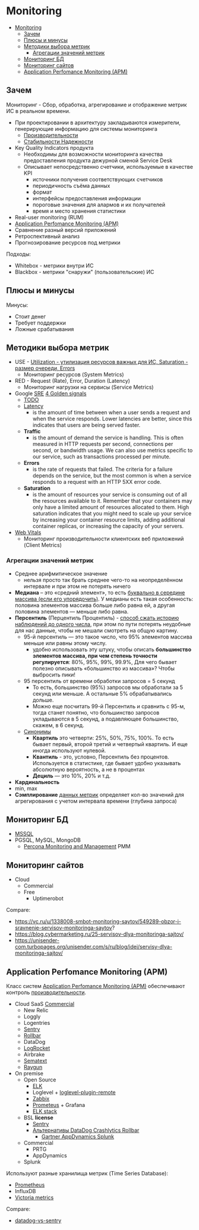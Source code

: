 # Monitoring

- [Monitoring](#monitoring)
  - [Зачем](#зачем)
  - [Плюсы и минусы](#плюсы-и-минусы)
  - [Методики выбора метрик](#методики-выбора-метрик)
    - [Агрегации значений метрик](#агрегации-значений-метрик)
  - [Мониторинг БД](#мониторинг-бд)
  - [Мониторинг сайтов](#мониторинг-сайтов)
  - [Application Perfomance Monitoring (APM)](#application-perfomance-monitoring-apm)

## Зачем

Мониторинг - Сбор, обработка, агрегирование и отображение метрик ИС в реальном времени.

- При проектировании в архитектуру закладываются измерители, генерирующие информацию для системы мониторинга
  - [Производительности](../../arch/ability/performance.metric.md)
  - [Стабильности Надежности](../../arch/ability/resilience.metric.md)
- Key Quality Indicators продукта
  - Необходимы для возможности мониторинга качества предоставления продукта дежурной сменой Service Desk
  - Описывает непосредственно счетчики, используемые в качестве KPI
    - источники получения соответствующих счетчиков
    - периодичность съёма данных
    - формат
    - интерфейсы предоставления информации
    - пороговые значения для алармов и их получателей
    - время и место хранения статистики
- Real-user monitoring (RUM)
- [Application Perfomance Monitoring (APM)](../../arch/system.class/apm.md)
- Сравнение разный версий приложений
- Ретроспективный анализ
- Прогнозирование ресурсов под метрики

Подходы:

- Whitebox - метрики внутри ИС
- Blackbox - метрики "снаружи" (пользовательские) ИС

## Плюсы и минусы

Минусы:

- Стоит денег
- Требует поддержки
- Ложные срабатывания

## Методики выбора метрик

- USE - [Utilization - утилизация ресурсов важных для ИС, Saturation - размер очереди, Errors](https://habr.com/ru/companies/okmeter/articles/420429/)
  - Мониторинг ресурсов (System Metrics)
- RED - Request (Rate), Error, Duration (Latency)
  - Мониторинг нагрузки на сервисы (Service Metrics)
- Google [SRE](../../devops/sre.md) [4 Golden signals](https://sre.google/sre-book/monitoring-distributed-systems/)
  - [TODO](https://habr.com/ru/companies/southbridge/articles/525176/)
  - [Latency](https://habr.com/ru/companies/flant/articles/462503/)
    - is the amount of time between when a user sends a request and when the service responds. Lower latencies are better, since this indicates that users are being served faster.
  - __Traffic__
    - is the amount of demand the service is handling. This is often measured in HTTP requests per second, connections per second, or bandwidth usage. We can also use metrics specific to our service, such as transactions processed per minute.
  - __Errors__
    - is the rate of requests that failed. The criteria for a failure depends on the service, but the most common is when a service responds to a request with an HTTP 5XX error code.
  - __Saturation__
    - is the amount of resources your service is consuming out of all the resources available to it. Remember that your containers may only have a limited amount of resources allocated to them. High saturation indicates that you might need to scale up your service by increasing your container resource limits, adding additional container replicas, or increasing the capacity of your servers.
- [Web Vitals](https://web.dev/i18n/en/vitals/)
  - Мониторинг производительности клиентских веб приложений (Client Metrics)

### Агрегации значений метрик

- Среднее арифмитическое значение
  - нельзя просто так брать среднее чего-то на неопределённом интервале и при этом не потерять ничего
- __Медиана__ – это «средний элемент», то есть [буквально в середине массива (если его упорядочить)](https://habr.com/ru/companies/tochka/articles/690814/). У медианы есть такая особенность: половина элементов массива больше либо равна ей, а другая половина элементов — меньше либо равна.
- __Перcентиль__ (Перцентиль Процентиль) - [способ сжать историю наблюдений до одного числа](https://habr.com/ru/companies/tochka/articles/685636/), при этом по пути потерять неудобные для нас данные, чтобы не мешали смотреть на общую картину.
  - 95-й перcентиль — это такое число, что 95% элементов массива меньше или равны этому числу.
    - удобно использовать эту штуку, чтобы описать __большинство элементов массива, при чем степень точности регулируется__: 80%, 95%, 99%, 99.9%, Для чего бывает полезно описывать «большинство из массива»? Чтобы выбросить пики!
  - 95 перcентиль от времени обработки запросов = 5 секунд
    - То есть, большинство (95%) запросов мы обработали за 5 секунд или меньше. А остальные 5% обрабатывались дольше.
    - Можно еще посчитать 99-й Персентиль и сравнить с 95-м, тогда станет понятно, что большинство запросов укладываются в 5 секунд, а подавляющее большинство, скажем, в 6 секунд.
  - [Синонимы](https://habr.com/ru/companies/tochka/articles/690814/)
    - __Квартиль__ это четверти: 25%, 50%, 75%, 100%. То есть бывает первый, второй третий и четвертый квартиль. И еще иногда используют нулевой.
    - __Квантиль__ - это, условно, Персентиль без процентов. Используется в статистике, где бывает удобно указывать абсолютную вероятность, а не в процентах
    - __Дециль__ — это 10%, 20% и т.д.
- __Кардинальность__
- min, max
- __Сэмплирование__ [данных метрик](https://habr.com/ru/companies/dins/articles/490430/) определяет кол-во значений для агрегирования с учетом интервала времени (глубина запроса)

## Мониторинг БД

- [MSSQL](../db/mssql/mssql.md#способы-анализа-производительности)
- PGSQL, MySQL, MongoDB
  - [Percona Monitoring and Management](https://github.com/percona/pmm) PMM

## Мониторинг сайтов

- Cloud
  - Commercial
  - Free
	- Uptimerobot

Compare:

- https://vc.ru/u/1338008-smbot-monitoring-saytov/549289-obzor-i-sravnenie-servisov-monitoringa-saytov?
- https://blog.cybermarketing.ru/25-servisov-dlya-monitoringa-sajtov/
- https://unisender-com.turbopages.org/unisender.com/s/ru/blog/idei/servisy-dlya-monitoringa-sajtov/

## Application Perfomance Monitoring (APM)

Класс систем [Application Perfomance Monitoring (APM)](../../arch/system.class/apm.md) обеспечивают контроль [производительности](../../arch/pattern/performance/pattern.perf.md).

- Cloud SaaS [Commercial](https://geekflare.com/frontend-web-monitoring/)
	- New Relic
	- Loggly
	- Logentries
	- [Sentry](sentry.md)
	- [Rollbar](https://rollbar.com/blog/error-tracking-with-vue-js/)
	- DataDog
	- [LogRocket](logrocket.md)
	- Airbrake
	- [Sematext](https://sematext.com/blog/tracking-and-monitoring-spa-apps/)
	- [Raygun](https://raygun.com/blog/spa-performance/)
- On premise
	- Open Source
    	- [ELK](monitoring/elk.md)
    	- Loglevel + [loglevel-plugin-remote](https://www.loggly.com/blog/best-practices-for-client-side-logging-and-error-handling-in-react/)
        - [Zabbix](monitoring/zabbix.md)
		- [Prometeus](../store/prometheus.md) + Grafana
		- [ELK stack](monitoring/elk.md)		
	- BSL __license__
		- [Sentry](sentry.md)
		- [Альтернативы DataDog Crashlytics Rollbar](https://stackshare.io/sentry#alternatives)
			- [Gartner AppDynamics Splunk](https://www.gartner.com/reviews/market/application-performance-monitoring-and-observability/vendor/sentry/product/sentry/alternatives)		
	- Commercial
		- PRTG
		- AppDynamics		
	- Splunk

Используют разные хранилища метрик (Time Series Database):

- [Prometheus](../store/prometheus.md)
- InfluxDB
- [Victoria metrics](../store/victoriametrics.md)

Compare:

- [datadog-vs-sentry](https://stackshare.io/stackups/datadog-vs-sentry)

